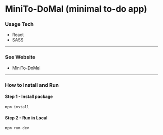 


# MiniTo-DoMal (minimal to-do app)

### Usage Tech
- React
- SASS
---
### See Website
- [MiniTo-DoMal](https://minito-domal.netlify.app/)
---
### How to Install and Run
#### Step 1 - Install package
```npm install```
#### Step 2 - Run in Local
```npm run dev```
